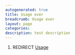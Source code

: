 ```yaml
---
autogenerated: true
title: Usage ever
breadcrumb: Usage ever
layout: page
categories: 
description: test description
---
```


1.  REDIRECT [Usage](Usage )
